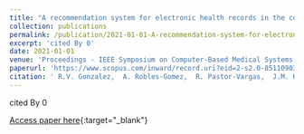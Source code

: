 ```yaml
---
title: "A recommendation system for electronic health records in the context of the HOPE project"
collection: publications
permalink: /publication/2021-01-01-A-recommendation-system-for-electronic-health-records-in-the-context-of-the-HOPE-project
excerpt: 'cited By 0'
date: 2021-01-01
venue: 'Proceedings - IEEE Symposium on Computer-Based Medical Systems'
paperurl: 'https://www.scopus.com/inward/record.uri?eid=2-s2.0-85110903780&doi=10.1109%2fCBMS52027.2021.00108&partnerID=40&md5=9888b2c40893b2e5d5bfb2d0968a12a0'
citation: ' R.V. Gonzalez,  A. Robles-Gomez,  R. Pastor-Vargas,  J.M. Haut,  N.A. Passadore,  M.E. Paoletti,  C.L. Sanchez,  L. Tobarra,  K.A. Chacon-Vargas,  R.H. Berlinches,  F.S. Rubio, &quot;A recommendation system for electronic health records in the context of the HOPE project.&quot; Proceedings - IEEE Symposium on Computer-Based Medical Systems, 2021.'
---
```

cited By 0

[Access paper here](https://www.scopus.com/inward/record.uri?eid=2-s2.0-85110903780&doi=10.1109%2fCBMS52027.2021.00108&partnerID=40&md5=9888b2c40893b2e5d5bfb2d0968a12a0){:target="_blank"}

